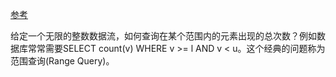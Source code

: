 [参考](https://soulmachine.gitbooks.io/system-design/content/cn/bigdata/range-query.html)

给定一个无限的整数数据流，如何查询在某个范围内的元素出现的总次数？例如数据库常常需要SELECT count(v) WHERE v >= l AND v < u。这个经典的问题称为范围查询(Range Query)。

